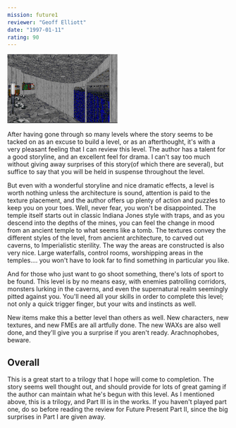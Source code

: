 ```yaml
---
mission: future1
reviewer: "Geoff Elliott"
date: "1997-01-11"
rating: 90
---
```


![Future Present Part I screenshot](./future1.png "Grandiose architecture, a suspenseful story, and an excellent feel for what works well in a level combine to make this a great play.")

After having gone through so many levels where the story seems to be tacked on as an excuse to build a level, or as an afterthought, it's with a very pleasant feeling that I can review this level. The author has a talent for a good storyline, and an excellent feel for drama. I can't say too much without giving away surprises of this story(of which there are several), but suffice to say that you will be held in suspense throughout the level.

But even with a wonderful storyline and nice dramatic effects, a level is worth nothing unless the architecture is sound, attention is paid to the texture placement, and the author offers up plenty of action and puzzles to keep you on your toes. Well, never fear, you won't be disappointed. The temple itself starts out in classic Indiana Jones style with traps, and as you descend into the depths of the mines, you can feel the change in mood from an ancient temple to what seems like a tomb. The textures convey the different styles of the level, from ancient architecture, to carved out caverns, to Imperialistic sterility. The way the areas are constructed is also very nice. Large waterfalls, control rooms, worshipping areas in the temples.... you won't have to look far to find something in particular you like.

And for those who just want to go shoot something, there's lots of sport to be found. This level is by no means easy, with enemies patrolling corridors, monsters lurking in the caverns, and even the supernatural realm seemingly pitted against you. You'll need all your skills in order to complete this level; not only a quick trigger finger, but your wits and instincts as well.

New items make this a better level than others as well. New characters, new textures, and new FMEs are all artfully done. The new WAXs are also well done, and they'll give you a surprise if you aren't ready. Arachnophobes, beware.

## Overall

This is a great start to a trilogy that I hope will come to completion. The story seems well thought out, and should provide for lots of great gaming if the author can maintain what he's begun with this level.
As I mentioned above, this is a trilogy, and Part III is in the works. If you haven't played part one, do so before reading the review for Future Present Part II, since the big surprises in Part I are given away.

